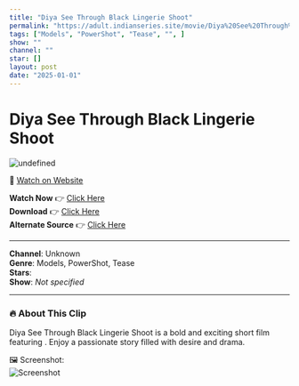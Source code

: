 ```yaml
---
title: "Diya See Through Black Lingerie Shoot"
permalink: "https://adult.indianseries.site/movie/Diya%20See%20Through%20Black%20Lingerie%20Shoot"
tags: ["Models", "PowerShot", "Tease", "", ]
show: ""
channel: ""
star: []
layout: post
date: "2025-01-01"
---
```


# Diya See Through Black Lingerie Shoot

![undefined](https://desisins.com/wp-content/uploads/2024/09/Diya-Chakravorty-DesiSins.com_.jpg)

🔗 [Watch on Website](https://adult.indianseries.site/movie/Diya%20See%20Through%20Black%20Lingerie%20Shoot)

**Watch Now** 👉 [Click Here](https://adult.indianseries.site/movie/Diya%20See%20Through%20Black%20Lingerie%20Shoot)  
**Download** 👉 [Click Here](https://adult.indianseries.site/movie/Diya%20See%20Through%20Black%20Lingerie%20Shoot)  
**Alternate Source** 👉 [Click Here](https://adult.indianseries.site/movie/Diya%20See%20Through%20Black%20Lingerie%20Shoot)

---

**Channel**: Unknown  
**Genre**: Models, PowerShot, Tease  
**Stars**:   
**Show**: *Not specified*

---

### 🔥 About This Clip

Diya See Through Black Lingerie Shoot is a bold and exciting short film featuring . Enjoy a passionate story filled with desire and drama.
 
🖼️ Screenshot:  
![Screenshot](https://desisins.com/wp-content/uploads/2024/09/Diya-Chakravorty-DesiSins.com_.jpg)
